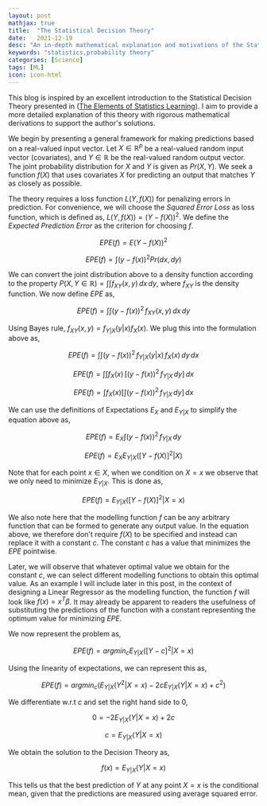 ```yaml
---
layout: post
mathjax: true
title:  "The Statistical Decision Theory"
date:   2021-12-19
desc: "An in-depth mathematical explanation and motivations of the Statistical Decion Theory"
keywords: "statistics,probability theory"
categories: [Science]
tags: [ML]
icon: icon-html
---
```


This blog is inspired by an excellent introduction to the Statistical Decision Theory presented in ([The Elements of Statistics Learning](https://hastie.su.domains/ElemStatLearn/)). I aim to provide a more detailed explanation of this theory with rigorous mathematical derivations to support the author's solutions. 

We begin by presenting a general framework for making predictions based on a real-valued input vector. Let $X \in \mathbb{R}^{p}$ be a real-valued random input vector (covariates), and $Y \in \mathbb{R}$ be the real-valued random output vector. The joint probability distribution for $X$ and $Y$ is given as $Pr(X,Y)$. We seek a function $f(X)$ that uses covariates $X$ for predicting an output that matches $Y$ as closely as possible. 

The theory requires a loss function $L(Y,f(X))$ for penalizing errors in prediction. For convenience, we will choose the *Squared Error Loss* as loss function, which is defined as, $L(Y, f(X)) = (Y-f(X))^{2}$. We define the *Expected Prediction Error* as the criterion for choosing $f$. 

$$EPE(f) = E(Y-f(X))^{2}$$

$$EPE(f) = \int (y-f(x))^{2}Pr(dx, dy)$$

We can convert the joint distribution above to a density function according to the property $P(X,Y \in \mathbb{R})=\int \int f_{XY}(x,y)\,dx\,dy$, where $f_{XY}$ is the density function. We now define $EPE$ as,

$$EPE(f)=\int \int (y-f(x))^{2}\,f_{XY}(x,y)\,dx\,dy$$

Using Bayes rule, $f_{XY}(x,y) = f_{Y|X}(y|x)f_{X}(x)$. We plug this into the formulation above as,

$$EPE(f) = \int \int (y-f(x))^{2}\,f_{Y|X}(y|x)\,f_{X}(x)\,dy\,dx$$

$$EPE(f) = \int \int f_{X}(x)\,[(y-f(x))^{2}\,f_{Y|X}\,dy]\,dx$$

$$EPE(f) = \int f_{X}(x) \bigg[\int (y-f(x))^{2}\,f_{Y|X}\,dy\bigg]\,dx$$

We can use the definitions of Expectations $E_{X}$ and $E_{Y|X}$ to simplify the equation above as,

$$EPE(f) = E_{X} \int (y-f(x))^{2}\,f_{Y|X}\,dy$$

$$EPE(f) = E_{X} E_{Y|X}([Y-f(X)]^{2}|X)$$

Note that for each point $x \in X$, when we condition on $X=x$ we observe that we only need to minimize $E_{Y|X}$. This is done as,

$$ EPE(f) = E_{Y|X}([Y-f(X)]^{2}|X=x)$$

We also note here that the modelling function $f$ can be any arbitrary function that can be formed to generate any output value. In the equation above, we therefore don't require $f(X)$ to be specified and instead can replace it with a constant $c$. The constant $c$ has a value that minimizes the $EPE$ pointwise. 

Later, we will observe that whatever optimal value we obtain for the constant $c$, we can select different modelling functions to obtain this optimal value. As an example I will include later in this post, in the context of designing a Linear Regressor as the modelling function, the function $f$ will look like $f(x) = x^{T}\beta$. It may already be apparent to readers the usefulness of substituting the predictions of the function with a constant representing the optimum value for minimizing $EPE$.

We now represent the problem as,

$$EPE(f) = argmin_{c}E_{Y|X}([Y-c]^{2}|X=x)$$

Using the linearity of expectations, we can represent this as,

$$EPE(f)=argmin_{c}(E_{Y|X}(Y^{2}|X=x) -2cE_{Y|X}(Y|X=x)+c^{2})$$

We differentiate w.r.t $c$ and set the right hand side to 0,

$$0 = -2E_{Y|X}(Y|X=x) +2c$$

$$c = E_{Y|X}(Y|X=x)$$

We obtain the solution to the Decision Theory as,

$$f(x) = E_{Y|X}(Y|X=x)$$

This tells us that the best prediction of $Y$ at any point $X=x$ is the conditional mean, given that the predictions are measured using average squared error.